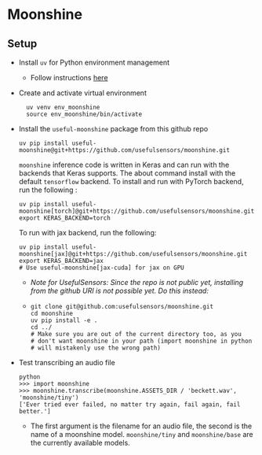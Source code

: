 # Moonshine

## Setup

* Install `uv` for Python environment management
  
  - Follow instructions [here](https://github.com/astral-sh/uv)

* Create and activate virtual environment
  
  ```shell
    uv venv env_moonshine
    source env_moonshine/bin/activate
  ```

* Install the `useful-moonshine` package from this github repo
  
  ```shell
  uv pip install useful-moonshine@git+https://github.com/usefulsensors/moonshine.git
  ```
  
  `moonshine` inference code is written in Keras and can run with the backends that Keras supports. The about command install with the default `tensorflow` backend. To install and run with PyTorch backend, run the following :
  
  ```shell
  uv pip install useful-moonshine[torch]@git+https://github.com/usefulsensors/moonshine.git
  export KERAS_BACKEND=torch
  ```

  To run with jax backend, run the following:

  ```shell
  uv pip install useful-moonshine[jax]@git+https://github.com/usefulsensors/moonshine.git
  export KERAS_BACKEND=jax
  # Use useful-moonshine[jax-cuda] for jax on GPU
  ```

  * _Note for UsefulSensors: Since the repo is not public yet, installing from the github URI is not possible yet. Do this instead:_

  * ```shell
    git clone git@github.com:usefulsensors/moonshine.git
    cd moonshine
    uv pip install -e .
    cd ../
    # Make sure you are out of the current directory too, as you
    # don't want moonshine in your path (import moonshine in python
    # will mistakenly use the wrong path)
    ```

* Test transcribing an audio file
  
  ```shell
  python
  >>> import moonshine
  >>> moonshine.transcribe(moonshine.ASSETS_DIR / 'beckett.wav', 'moonshine/tiny')
  ['Ever tried ever failed, no matter try again, fail again, fail better.']
  ```

  * The first argument is the filename for an audio file, the second is the name of a moonshine model. `moonshine/tiny` and `moonshine/base` are the currently available models.

